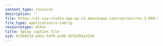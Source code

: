 ```yaml
---
content_type: resource
description: ''
file: https://ol-ocw-studio-app-qa.s3.amazonaws.com/courses/res-3-004-visualizing-materials-science-fall-2017/9c5b0234e91e54f9ac8b9255d59a3238_MloLY1k3rLg.vtt
file_type: application/x-subrip
resourcetype: Other
title: 3play caption file
uid: 9c5b0234-e91e-54f9-ac8b-9255d59a3238
---
```

